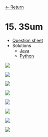 [&larr; Return](https://hanggrian.github.io/leetcode-playground/)

# 15. 3Sum

- [Question sheet](https://leetcode.com/problems/3sum/)
- Solutions
  - [Java](https://github.com/hanggrian/leetcode-playground/blob/main/java/src/main/java/problems1/ThreeSum.java)
  - [Python](https://github.com/hanggrian/leetcode-playground/blob/main/python/src/problems1/three_sum.py)

![](https://github.com/hendraanggrian/leetcode-playground/raw/assets/problems1/three_sum1.svg)

![](https://github.com/hendraanggrian/leetcode-playground/raw/assets/problems1/three_sum2.svg)

![](https://github.com/hendraanggrian/leetcode-playground/raw/assets/problems1/three_sum3.svg)

![](https://github.com/hendraanggrian/leetcode-playground/raw/assets/problems1/three_sum4.svg)

![](https://github.com/hendraanggrian/leetcode-playground/raw/assets/problems1/three_sum5.svg)

![](https://github.com/hendraanggrian/leetcode-playground/raw/assets/problems1/three_sum6.svg)

![](https://github.com/hendraanggrian/leetcode-playground/raw/assets/problems1/three_sum7.svg)

![](https://github.com/hendraanggrian/leetcode-playground/raw/assets/problems1/three_sum8.svg)
